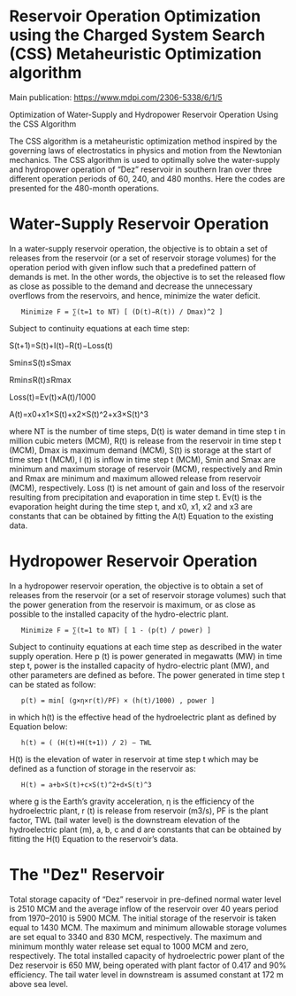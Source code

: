 
# Reservoir Operation Optimization using the Charged System Search (CSS) Metaheuristic Optimization algorithm

Main publication: https://www.mdpi.com/2306-5338/6/1/5

Optimization of Water-Supply and Hydropower Reservoir Operation Using the CSS Algorithm


The CSS algorithm is a metaheuristic optimization method inspired by the governing laws of electrostatics in physics and motion from the Newtonian mechanics. The CSS algorithm is used to optimally solve the water-supply and hydropower operation of “Dez” reservoir in southern Iran over three different operation periods of 60, 240, and 480 months. Here the codes are presented for the 480-month operations.


# Water-Supply Reservoir Operation
In a water-supply reservoir operation, the objective is to obtain a set of releases from the reservoir (or a set of reservoir storage volumes) for the operation period with given inflow such that a predefined pattern of demands is met. In the other words, the objective is to set the released flow as close as possible to the demand and decrease the unnecessary overflows from the reservoirs, and hence, minimize the water deficit.

       Minimize F = ∑(t=1 to NT) [ (D(t)−R(t)) / Dmax)^2 ]


Subject to continuity equations at each time step:


S(t+1)=S(t)+I(t)−R(t)−Loss(t)

Smin≤S(t)≤Smax

Rmin≤R(t)≤Rmax

Loss(t)=Ev(t)×A(t)/1000

A(t)=x0+x1×S(t)+x2×S(t)^2+x3×S(t)^3


where NT is the number of time steps, D(t) is water demand in time step t in million cubic meters (MCM), R(t) is release from the reservoir in time step t (MCM), Dmax is maximum demand (MCM), S(t) is storage at the start of time step t (MCM), I (t) is inflow in time step t (MCM), Smin and Smax are minimum and maximum storage of reservoir (MCM), respectively and Rmin and Rmax are minimum and maximum allowed release from reservoir (MCM), respectively. Loss (t) is net amount of gain and loss of the reservoir resulting from precipitation and evaporation in time step t. Ev(t) is the evaporation height during the time step t, and x0, x1, x2 and x3 are constants that can be obtained by fitting the A(t) Equation to the existing data.

# Hydropower Reservoir Operation
In a hydropower reservoir operation, the objective is to obtain a set of releases from the reservoir (or a set of reservoir storage volumes) such that the power generation from the reservoir is maximum, or as close as possible to the installed capacity of the hydro-electric plant.


       Minimize F = ∑(t=1 to NT) [ 1 - (p(t) / power) ]


Subject to continuity equations at each time step as described in the water supply operation. Here p (t) is power generated in megawatts (MW) in time step t, power is the installed capacity of hydro-electric plant (MW), and other parameters are defined as before. The power generated in time step t can be stated as follow:


       p(t) = min[ (g×η×r(t)/PF) × (h(t)/1000) , power ]


in which h(t) is the effective head of the hydroelectric plant as defined by Equation below:


       h(t) = ( (H(t)+H(t+1)) / 2) − TWL


H(t) is the elevation of water in reservoir at time step t which may be defined as a function of storage in the reservoir as:


       H(t) = a+b×S(t)+c×S(t)^2+d×S(t)^3


where g is the Earth’s gravity acceleration, η is the efficiency of the hydroelectric plant, r (t) is release from reservoir (m3/s), PF is the plant factor, TWL (tail water level) is the downstream elevation of the hydroelectric plant (m), a, b, c and d are constants that can be obtained by fitting the H(t) Equation to the reservoir’s data.


# The "Dez" Reservoir

Total storage capacity of “Dez” reservoir in pre-defined normal water level is 2510 MCM and the average inflow of the reservoir over 40 years period from 1970–2010 is 5900 MCM. The initial storage of the reservoir is taken equal to 1430 MCM. The maximum and minimum allowable storage volumes are set equal to 3340 and 830 MCM, respectively. The maximum and minimum monthly water release set equal to 1000 MCM and zero, respectively. The total installed capacity of hydroelectric power plant of the Dez reservoir is 650 MW, being operated with plant factor of 0.417 and 90% efficiency. The tail water level in downstream is assumed constant at 172 m above sea level.
